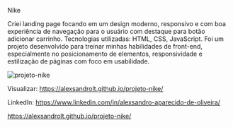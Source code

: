 
Nike



Criei landing page focando em um design moderno, responsivo e com boa experiência de navegação para o usuário com destaque para botão adicionar carrinho. Tecnologias utilizadas: HTML, CSS, JavaScript. Foi um projeto desenvolvido para treinar minhas habilidades de front-end, especialmente no posicionamento de elementos, responsividade e estilização de páginas com foco em usabilidade.



![projeto-nike](https://github.com/user-attachments/assets/52e315d3-52ed-4de7-8a3d-dbc0c3ef0547)


Visualizar: https://alexsandrolt.github.io/projeto-nike/



LinkedIn: https://www.linkedin.com/in/alexsandro-aparecido-de-oliveira/



https://alexsandrolt.github.io/projeto-nike/
